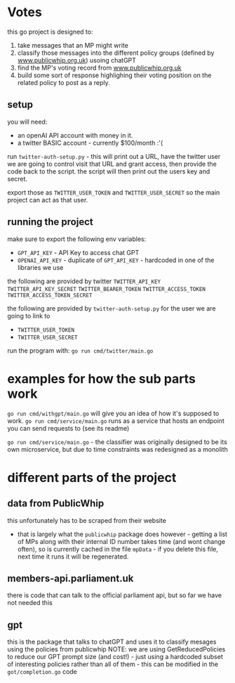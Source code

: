 # Votes


this go project is designed to:
1) take messages that an MP might write
2) classify those messages into the different policy groups (defined by www.publicwhip.org.uk) usoing chatGPT
3) find the MP's voting record from www.publicwhip.org.uk 
4) build some sort of response highlighing their voting position on the related policy to post as a reply.

## setup
you will need: 
* an openAI API account with money in it.
* a twitter BASIC account - currently $100/month :'( 

run `twitter-auth-setup.py` - this will print out a URL, have the twitter user we are going to control visit that URL and grant access, then provide the code back to the script.
the script will then print out the users key and secret.

export those as `TWITTER_USER_TOKEN` and `TWITTER_USER_SECRET` so the main project can act as that user.



## running the project
make sure to export the following env variables:

* `GPT_API_KEY` - API Key to access chat GPT
* `OPENAI_API_KEY` - duplicate of `GPT_API_KEY` - hardcoded in one of the libraries we use

the following are provided by twitter 
`TWITTER_API_KEY` 
`TWITTER_API_KEY_SECRET`
`TWITTER_BEARER_TOKEN`
`TWITTER_ACCESS_TOKEN`
`TWITTER_ACCESS_TOKEN_SECRET`

the following are provided by `twitter-auth-setup.py` for the user we are going to link to
* `TWITTER_USER_TOKEN` 
* `TWITTER_USER_SECRET` 

run the program with:
`go run cmd/twitter/main.go`



# examples for how the sub parts work
`go run cmd/withgpt/main.go` will give you an idea of how it's supposed to work.
`go run cmd/service/main.go` runs as a service that hosts an endpoint you can send requests to (see its readme)

`go run cmd/service/main.go` - the classifier was originally designed to be its own microservice, but due to time constraints was redesigned as a monolith

# different parts of the project
## data from PublicWhip
this unfortunately has to be scraped from their website
* that is largely what the `publicwhip` package does
however - getting a list of MPs along with their internal ID number takes time (and wont change often), so is currently cached in the file `mpData` - if you delete this file, next time it runs it will be regenerated. 


## members-api.parliament.uk
there is code that can talk to the official parliament api, but so far we have not needed this

## gpt
this is the package that talks to chatGPT and uses it to classify mesages using the policies from publicwhip
NOTE: we are using GetReducedPolicies to reduce our GPT prompt size (and cost!) - just using a hardcoded subset of interesting policies rather than all of them - this can be modified in the `got/completion.go` code 
